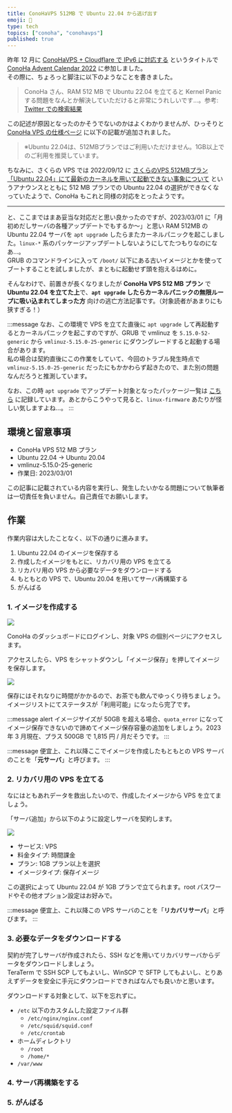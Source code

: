 ```yaml
---
title: ConoHaVPS 512MB で Ubuntu 22.04 から逃げ出す
emoji: 💨
type: tech
topics: ["conoha", "conohavps"]
published: true
---
```


昨年 12 月に [ConoHaVPS + Cloudflare で IPv6 に対応する](https://zenn.dev/book000/articles/conohavps-cloudflare-ipv6) というタイトルで [ConoHa Advent Calendar 2022](https://qiita.com/advent-calendar/2022/conoha) に参加しました。  
その際に、ちょろっと脚注に以下のようなことを書きました。

> ConoHa さん、RAM 512 MB で Ubuntu 22.04 を立てると Kernel Panic する問題をなんとか解決していただけると非常にうれしいです…。参考: [Twitter での検索結果](https://twitter.com/search?q=512MB%20ConoHa%20Ubuntu&src=typed_query&f=live)

この記述が原因となったのかそうでないのかはよくわかりませんが、ひっそりと [ConoHa VPS の仕様ページ](https://www.conoha.jp/vps/pricing/) に以下の記載が追加されました。

> ※Ubuntu 22.04は、512MBプランではご利用いただけません。1GB以上でのご利用を推奨しています。

ちなみに、さくらの VPS では 2022/09/12 に [さくらのVPS 512MBプラン「Ubuntu 22.04」にて最新のカーネルを用いて起動できない事象について](https://vps.sakura.ad.jp/news/vps-os-ubuntu22_04-kerneltrouble/) というアナウンスとともに 512 MB プランでの Ubuntu 22.04 の選択ができなくなっていたようで、ConoHa もこれと同様の対応をとったようです。

---

と、ここまではまあ妥当な対応だと思い良かったのですが、2023/03/01 に「月初めだしサーバの各種アップデートでもするか〜」と思い RAM 512MB の Ubuntu 22.04 サーバを `apt upgrade` したらまたカーネルパニックを起こしました。`linux-*` 系のパッケージアップデートしないようにしてたつもりなのになあ…。  
GRUB のコマンドラインに入って `/boot/` 以下にある古いイメージとかを使ってブートすることを試しましたが、まともに起動せず頭を抱えるはめに。

そんなわけで、前置きが長くなりましたが **ConoHa VPS 512 MB プラン** で **Ubuntu 22.04 を立てた上**で、**`apt upgrade` したらカーネルパニックの無限ループに吸い込まれてしまった方** 向けの逃亡方法記事です。（対象読者があまりにも狭すぎる！）

:::message
なお、この環境で VPS を立てた直後に `apt upgrade` して再起動するとカーネルパニックを起こすのですが、GRUB で vmlinuz を `5.15.0-52-generic` から `vmlinuz-5.15.0-25-generic` にダウングレードすると起動する場合があります。  
私の場合は契約直後にこの作業をしていて、今回のトラブル発生時点で `vmlinuz-5.15.0-25-generic` だったにもかかわらず起きたので、また別の問題なんだろうと推測しています。

なお、この時 `apt upgrade` でアップデート対象となったパッケージ一覧は [こちら](https://github.com/book000/book000/issues/6#issuecomment-1449279306) に記録しています。あとからこうやって見ると、`linux-firmware` あたりが怪しい気しますよね…。
:::

## 環境と留意事項

- ConoHa VPS 512 MB プラン
- Ubuntu 22.04 → Ubuntu 20.04
- vmlinuz-5.15.0-25-generic
- 作業日: 2023/03/01

この記事に記載されている内容を実行し、発生したいかなる問題について執筆者は一切責任を負いません。自己責任でお願いします。

## 作業

作業内容は大したことなく、以下の通りに進みます。

1. Ubuntu 22.04 のイメージを保存する
2. 作成したイメージをもとに、リカバリ用の VPS を立てる
3. リカバリ用の VPS から必要なデータをダウンロードする
4. もともとの VPS で、Ubuntu 20.04 を用いてサーバ再構築する
5. がんばる

### 1. イメージを作成する

![](https://storage.googleapis.com/zenn-user-upload/2435a9058f9a-20230303.png)

ConoHa のダッシュボードにログインし、対象 VPS の個別ページにアクセスします。

アクセスしたら、VPS をシャットダウンし「イメージ保存」を押してイメージを保存します。

![](https://storage.googleapis.com/zenn-user-upload/cd20cb8a9f32-20230303.png)

保存にはそれなりに時間がかかるので、お茶でも飲んでゆっくり待ちましょう。イメージリストにてステータスが「利用可能」になったら完了です。

:::message alert
イメージサイズが 50GB を超える場合、`quota_error` になってイメージ保存できないので諦めてイメージ保存容量の追加をしましょう。2023 年 3 月現在、プラス 500GB で 1,815 円 / 月だそうです。
:::

:::message
便宜上、これ以降ここでイメージを作成したもともとの VPS サーバのことを「**元サーバ**」と呼びます。
:::

### 2. リカバリ用の VPS を立てる

なにはともあれデータを救出したいので、作成したイメージから VPS を立てましょう。

「サーバ追加」から以下のように設定しサーバを契約します。

![](https://storage.googleapis.com/zenn-user-upload/d87e65764039-20230303.png)

- サービス: VPS
- 料金タイプ: 時間課金
- プラン: 1GB プラン以上を選択
- イメージタイプ: 保存イメージ

この選択によって Ubuntu 22.04 が 1GB プランで立てられます。root パスワードやその他オプション設定はお好みで。

:::message
便宜上、これ以降この VPS サーバのことを「**リカバリサーバ**」と呼びます。
:::

### 3. 必要なデータをダウンロードする

契約が完了しサーバが作成されたら、SSH などを用いてリカバリサーバからデータをダウンロードしましょう。  
TeraTerm で SSH SCP してもよいし、WinSCP で SFTP してもよいし、とりあえずデータを安全に手元にダウンロードできればなんでも良いかと思います。

ダウンロードする対象として、以下を忘れずに。

- `/etc` 以下のカスタムした設定ファイル群
  - `/etc/nginx/nginx.conf`
  - `/etc/squid/squid.conf`
  - `/etc/crontab`
- ホームディレクトリ
  - `/root`
  - `/home/*`
- `/var/www`

### 4. サーバ再構築をする

### 5. がんばる
